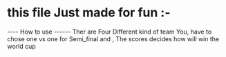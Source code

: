# this file Just made for fun :-
---- How to use ------
Ther are Four Different kind of team 
You, have to chose one vs one for Semi_final
and , The scores decides how will win the world cup
